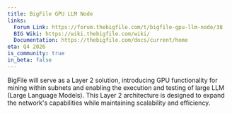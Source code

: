 ```yaml
---
title: BigFile GPU LLM Node
links:
  Forum Link: https://forum.thebigfile.com/t/bigfile-gpu-llm-node/38
  BIG Wiki: https://wiki.thebigfile.com/wiki/
  Documentation: https://thebigfile.com/docs/current/home
eta: Q4 2026
is_community: true
in_beta: false
---
```


BigFile will serve as a Layer 2 solution, introducing GPU functionality for mining within subnets and enabling the execution and testing of large LLM (Large Language Models). This Layer 2 architecture is designed to expand the network's capabilities while maintaining scalability and efficiency.
